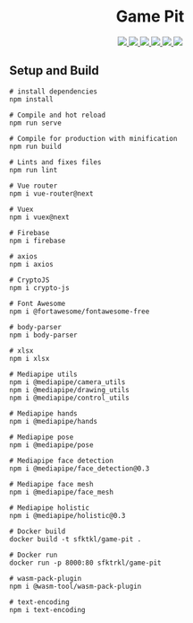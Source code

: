 <h1 align="center">Game Pit</h1>

<p align="center">
  <a href="https://game-pit.web.app/" >
    <img src="https://img.shields.io/github/workflow/status/sfktrkl/game-pit/Deploy%20to%20Firebase%20Hosting%20on%20merge?label=firebase" />
  </a>
  <a href="https://game-pit.herokuapp.com/" >
    <img src="https://pyheroku-badge.herokuapp.com/?app=game-pit&style=flat" />
  </a>
  <a href="https://game-pit.web.app/Chat" >
    <img src="https://img.shields.io/website?down_message=offline&label=chat-server&up_message=online&url=https%3A%2F%2Fgame-pit-chat-server.herokuapp.com%2F" />
  </a>
  <a href="https://game-pit.web.app/Poztman" >
    <img src="https://img.shields.io/website?down_message=offline&label=poztman-server&up_message=online&url=https%3A%2F%2Fgame-pit-poztman-server.herokuapp.com%2F" />
  </a>
  <a href="https://hub.docker.com/r/sfktrkl/game-pit" >
    <img src="https://img.shields.io/docker/pulls/sfktrkl/game-pit" />
  </a>
  <a href="https://hub.docker.com/r/sfktrkl/game-pit" >
    <img src="https://img.shields.io/docker/image-size/sfktrkl/game-pit" />
  </a>
</p>

## Setup and Build

```
# install dependencies
npm install

# Compile and hot reload
npm run serve

# Compile for production with minification
npm run build

# Lints and fixes files
npm run lint

# Vue router
npm i vue-router@next

# Vuex
npm i vuex@next

# Firebase
npm i firebase

# axios
npm i axios

# CryptoJS
npm i crypto-js

# Font Awesome
npm i @fortawesome/fontawesome-free

# body-parser
npm i body-parser

# xlsx
npm i xlsx

# Mediapipe utils
npm i @mediapipe/camera_utils
npm i @mediapipe/drawing_utils
npm i @mediapipe/control_utils

# Mediapipe hands
npm i @mediapipe/hands

# Mediapipe pose
npm i @mediapipe/pose

# Mediapipe face detection
npm i @mediapipe/face_detection@0.3

# Mediapipe face mesh
npm i @mediapipe/face_mesh

# Mediapipe holistic
npm i @mediapipe/holistic@0.3

# Docker build
docker build -t sfktkl/game-pit .

# Docker run
docker run -p 8000:80 sfktrkl/game-pit

# wasm-pack-plugin
npm i @wasm-tool/wasm-pack-plugin

# text-encoding
npm i text-encoding
```
